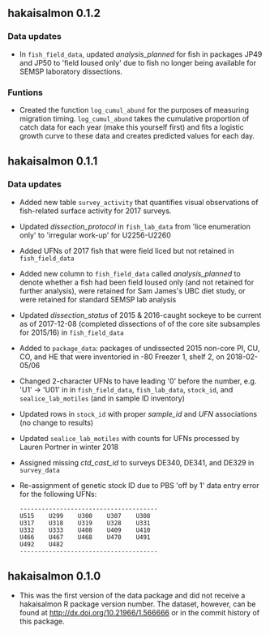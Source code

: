 ## hakaisalmon 0.1.2

### Data updates

* In `fish_field_data`, updated *analysis_planned* for fish in packages JP49 and JP50 to 'field loused only' due to fish no longer being available for SEMSP laboratory dissections.

### Funtions

* Created the function `log_cumul_abund` for the purposes of measuring migration timing. `log_cumul_abund` takes the cumulative proportion of catch data for each year (make this yourself first) and fits a logistic growth curve to these data and creates predicted values for each day.

## hakaisalmon 0.1.1

### Data updates

* Added new table `survey_activity` that quantifies visual observations of fish-related surface activity for 2017 surveys.
* Updated *dissection_protocol* in `fish_lab_data` from 'lice enumeration only' to 'irregular work-up' for U2256-U2260
* Added UFNs of 2017 fish that were field liced but not retained in `fish_field_data`
* Added new column to `fish_field_data` called *analysis_planned* to denote whether a fish had been field loused only (and not retained for further analysis), were retained for Sam James's UBC diet study, or were retained for standard SEMSP lab analysis
* Updated *dissection_status* of 2015 & 2016-caught sockeye to be current as of 2017-12-08 (completed dissections of of the core site subsamples for 2015/16) in `fish_field_data`
* Added to `package_data`: packages of undissected 2015 non-core PI, CU, CO, and HE that were inventoried in -80 Freezer 1, shelf 2, on 2018-02-05/06 
* Changed 2-character UFNs to have leading '0' before the number, e.g. 'U1' -> 'U01' in in `fish_field_data`, `fish_lab_data`, `stock_id`, and `sealice_lab_motiles` (and in sample ID inventory)
* Updated rows in `stock_id` with proper *sample_id* and *UFN* associations (no change to results)
* Updated `sealice_lab_motiles` with counts for UFNs processed by Lauren Portner in winter 2018
* Assigned missing *ctd_cast_id* to surveys DE340, DE341, and DE329 in `survey_data`
* Re-assignment of genetic stock ID due to PBS 'off by 1' data entry error for the following UFNs:

      --------------------------------------
      U515    U299    U300    U307    U308 
      U317    U318    U319    U328    U331 
      U332    U333    U408    U409    U410 
      U466    U467    U468    U470    U491 
      U492    U482                             
      --------------------------------------

## hakaisalmon 0.1.0

* This was the first version of the data package and did not receive a hakaisalmon R package version number. The dataset, however, can be found at http://dx.doi.org/10.21966/1.566666 or in the commit history of this package.
